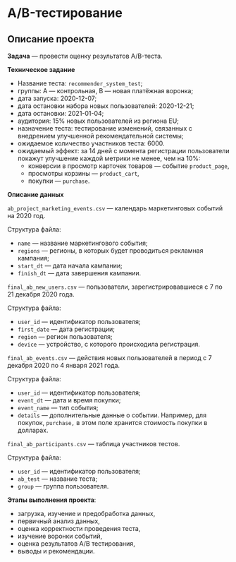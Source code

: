 # A/B-тестирование

## Описание проекта

**Задача** — провести оценку результатов A/B-теста.

**Техническое задание**

- Название теста: `recommender_system_test`;
- группы: А — контрольная, B — новая платёжная воронка;
- дата запуска: 2020-12-07;
- дата остановки набора новых пользователей: 2020-12-21;
- дата остановки: 2021-01-04;
- аудитория: 15% новых пользователей из региона EU;
- назначение теста: тестирование изменений, связанных с внедрением улучшенной рекомендательной системы;
- ожидаемое количество участников теста: 6000.
- ожидаемый эффект: за 14 дней с момента регистрации пользователи покажут улучшение каждой метрики не менее, чем на 10%:
    - конверсии в просмотр карточек товаров — событие `product_page`,
    - просмотры корзины — `product_cart`,
    - покупки — `purchase`.

**Описание данных**

`ab_project_marketing_events.csv` — календарь маркетинговых событий на 2020 год.

Структура файла:

- `name` — название маркетингового события;
- `regions` — регионы, в которых будет проводиться рекламная кампания;
- `start_dt` — дата начала кампании;
- `finish_dt` — дата завершения кампании.

`final_ab_new_users.csv` — пользователи, зарегистрировавшиеся с 7 по 21 декабря 2020 года.

Структура файла:

- `user_id` — идентификатор пользователя;
- `first_date` — дата регистрации;
- `region` — регион пользователя;
- `device` — устройство, с которого происходила регистрация.

`final_ab_events.csv` — действия новых пользователей в период с 7 декабря 2020 по 4 января 2021 года.

Структура файла:

- `user_id` — идентификатор пользователя;
- `event_dt` — дата и время покупки;
- `event_name` — тип события;
- `details` — дополнительные данные о событии. Например, для покупок, `purchase,` в этом поле хранится стоимость покупки в долларах.

`final_ab_participants.csv` — таблица участников тестов.

Структура файла:

- `user_id` — идентификатор пользователя;
- `ab_test` — название теста;
- `group` — группа пользователя.

**Этапы выполнения проекта**:
- загрузка, изучение и предобработка данных,
- первичный анализ данных,
- оценка корректности проведения теста,
- изучение воронки событий,
- оценка результатов А/В тестирования,
- выводы и рекомендации.
